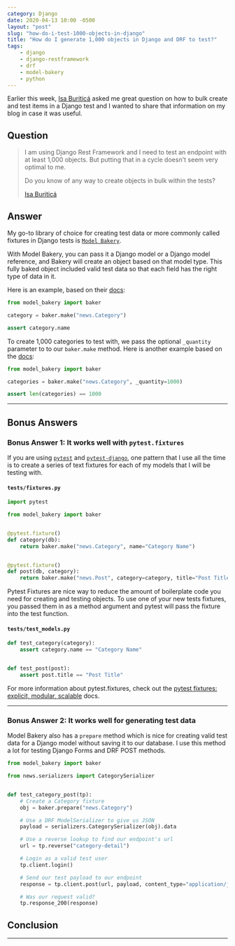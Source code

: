 ```yaml
---
category: Django
date: 2020-04-13 10:00 -0500
layout: "post"
slug: "how-do-i-test-1000-objects-in-django"
title: "How do I generate 1,000 objects in Django and DRF to test?"
tags: 
    - django
    - django-restframework
    - drf
    - model-bakery
    - python
---
```


Earlier this week, [Isa Buriticá](https://twitter.com/iris9112) asked me great question on how to bulk create and test items in a Django test and I wanted to share that information on my blog in case it was useful.

## Question

> I am using Django Rest Framework and I need to test an endpoint with at least 1,000 objects.  But putting that in a cycle doesn't seem very optimal to me.
> 
> Do you know of any way to create objects in bulk within the tests?
>
> [Isa Buriticá](https://twitter.com/iris9112)

## Answer

My go-to library of choice for creating test data or more commonly called fixtures in Django tests is [`Model Bakery`](https://github.com/model-bakers/model_bakery). 

With Model Bakery, you can pass it a Django model or a Django model reference, and Bakery will create an object based on that model type. This fully baked object included valid test data so that each field has the right type of data in it. 

Here is an example, based on their [docs](https://model-bakery.readthedocs.io/en/latest/basic_usage.html#basic-usage):

<!-- embedme src/example-01.py -->
```python 
from model_bakery import baker

category = baker.make("news.Category")

assert category.name
```

To create 1,000 categories to test with, we pass the optional `_quantity` parameter to to our `baker.make` method. Here is another example based on the [docs](https://model-bakery.readthedocs.io/en/latest/basic_usage.html#more-than-one-instance):

<!-- embedme src/example-02.py -->
```python 
from model_bakery import baker

categories = baker.make("news.Category", _quantity=1000)

assert len(categories) == 1000
```

----

## Bonus Answers

### Bonus Answer 1: It works well with `pytest.fixtures`

If you are using [`pytest`](https://github.com/pytest-dev/pytest) and [`pytest-django`](https://github.com/pytest-dev/pytest-django), one pattern that I use all the time is to create a series of text fixtures for each of my models that I will be testing with.

#### `tests/fixtures.py`

<!-- embedme src/example-03-fixtures.py -->
```python
import pytest

from model_bakery import baker


@pytest.fixture()
def category(db):
    return baker.make("news.Category", name="Category Name")


@pytest.fixture()
def post(db, category):
    return baker.make("news.Post", category=category, title="Post Title")
```

Pytest Fixtures are nice way to reduce the amount of boilerplate code you need for creating and testing objects. To use one of your new tests fixtures, you passed them in as a method argument and pytest will pass the fixture into the test function.

#### `tests/test_models.py`

<!-- embedme src/example-04-test_models.py -->
```python
def test_category(category):
    assert category.name == "Category Name"


def test_post(post):
    assert post.title == "Post Title"
```

For more information about pytest.fixtures, check out the [pytest fixtures: explicit, modular, scalable](https://docs.pytest.org/en/latest/fixture.html) docs.




----

### Bonus Answer 2: It works well for generating test data

Model Bakery also has a `prepare` method which is nice for creating valid test data for a Django model without saving it to our database. I use this method a lot for testing Django Forms and DRF POST methods. 

<!-- embedme src/example-05.py -->
```python
from model_bakery import baker

from news.serializers import CategorySerializer


def test_category_post(tp):
    # Create a Category fixture
    obj = baker.prepare("news.Category")

    # Use a DRF ModelSerializer to give us JSON
    payload = serializers.CategorySerializer(obj).data

    # Use a reverse lookup to find our endpoint's url
    url = tp.reverse("category-detail")

    # Login as a valid test user
    tp.client.login()

    # Send our test payload to our endpoint
    response = tp.client.post(url, payload, content_type="application/json")

    # Was our request valid?
    tp.response_200(response)
```

## Conclusion





----

